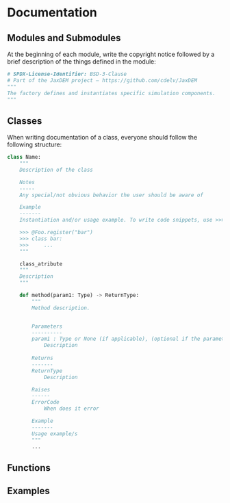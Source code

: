 # Documentation


## Modules and Submodules

At the beginning of each module, write the copyright notice followed by a brief description of the things defined in the module:

```python
# SPDX-License-Identifier: BSD-3-Clause
# Part of the JaxDEM project – https://github.com/cdelv/JaxDEM
"""
The factory defines and instantiates specific simulation components.
"""
```

## Classes

When writing documentation of a class, everyone should follow the following structure:

```python
class Name:
    """
    Description of the class

    Notes
    -----
    Any special/not obvious behavior the user should be aware of

    Example
    -------
    Instantiation and/or usage example. To write code snippets, use >>> at the beginning of each line:

    >>> @Foo.register("bar") 
    >>> class bar:
    >>>     ...
    """

    class_atribute
    """
    Description
    """

    def method(param1: Type) -> ReturnType:
        """
        Method description.


        Parameters
        ----------
        param1 : Type or None (if applicable), (optional if the parameter is optional or nothing)
            Description
        
        Returns
        -------
        ReturnType
            Description

        Raises
        ------
        ErrorCode
            When does it error

        Example
        -------
        Usage example/s
        """
        ...
```

## Functions

## Examples
